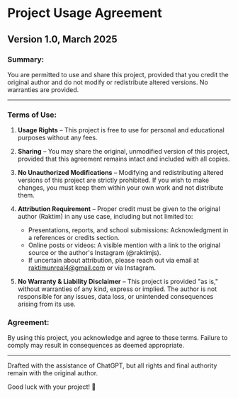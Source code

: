# Project Usage Agreement

## Version 1.0, March 2025

### Summary:
You are permitted to use and share this project, provided that you credit the original author and do not modify or redistribute altered versions. No warranties are provided.

---

### Terms of Use:

1. **Usage Rights** – This project is free to use for personal and educational purposes without any fees.

2. **Sharing** – You may share the original, unmodified version of this project, provided that this agreement remains intact and included with all copies.

3. **No Unauthorized Modifications** – Modifying and redistributing altered versions of this project are strictly prohibited. If you wish to make changes, you must keep them within your own work and not distribute them.

4. **Attribution Requirement** – Proper credit must be given to the original author (Raktim) in any use case, including but not limited to:
   - Presentations, reports, and school submissions: Acknowledgment in a references or credits section.
   - Online posts or videos: A visible mention with a link to the original source or the author's Instagram (@raktimjs).
   - If uncertain about attribution, please reach out via email at [raktimunreal4@gmail.com](mailto:raktimunreal4@gmail.com) or via Instagram.

5. **No Warranty & Liability Disclaimer** – This project is provided "as is," without warranties of any kind, express or implied. The author is not responsible for any issues, data loss, or unintended consequences arising from its use.

### Agreement:
By using this project, you acknowledge and agree to these terms. Failure to comply may result in consequences as deemed appropriate.

---

Drafted with the assistance of ChatGPT, but all rights and final authority remain with the original author.

Good luck with your project! 🎉
